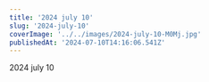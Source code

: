 ```yaml
---
title: '2024 july 10'
slug: '2024-july-10'
coverImage: '../../images/2024-july-10-M0Mj.jpg'
publishedAt: '2024-07-10T14:16:06.541Z'
---
```


2024 july 10